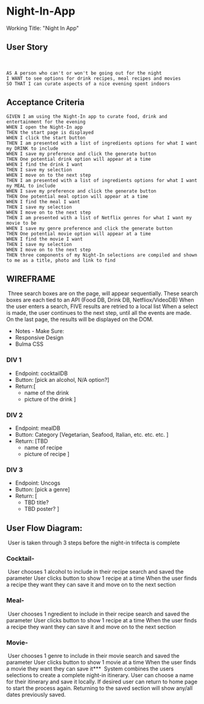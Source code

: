# Night-In-App

Working Title: "Night In App"
​
​
## User Story
​
```
AS A person who can't or won't be going out for the night
I WANT to see options for drink recipes, meal recipes and movies
SO THAT I can curate aspects of a nice evening spent indoors
```

## Acceptance Criteria
```
GIVEN I am using the Night-In app to curate food, drink and entertainment for the evening
WHEN I open the Night-In app
THEN the start page is displayed
WHEN I click the start button
THEN I am presented with a list of ingredients options for what I want my DRINK to include
WHEN I save my preference and click the generate button
THEN One potential drink option will appear at a time
WHEN I find the drink I want
THEN I save my selection
WHEN I move on to the next step
THEN I am presented with a list of ingredients options for what I want my MEAL to include
WHEN I save my preference and click the generate button
THEN One potential meal option will appear at a time
WHEN I find the meal I want
THEN I save my selection
WHEN I move on to the next step
THEN I am presented with a list of Netflix genres for what I want my movie to be
WHEN I save my genre preference and click the generate button
THEN One potential movie option will appear at a time
WHEN I find the movie I want
THEN I save my selection
WHEN I move on to the next step
THEN three components of my Night-In selections are compiled and shown to me as a title, photo and link to find
```

## WIREFRAME
​
Three search boxes are on the page, will appear sequentially. 
These search boxes are each tied to an API (Food DB, Drink DB, Netfliox/VideoDB)
When the user enters a search, FIVE results are retried to a local list 
When a select is made, the user continues to the next step, until all the events are made. 
On the last page, the results will be displayed on the DOM. 
​
​
- Notes - Make Sure:
- Responsive Design
- Bulma CSS
​
​
### DIV 1 
- Endpoint: cocktailDB
- Button: [pick an alcohol, N/A option?]
- Return:[
    * name of the drink
    * picture of the drink
    ]
    
### DIV 2
- Endpoint: mealDB 
- Button: Category [Vegetarian, Seafood, Italian, etc. etc. etc. ]
- Return: [TBD
    * name of recipe
    * picture of recipe
]
​
### DIV 3
- Endpoint: Uncogs
- Button: [pick a genre]
- Return: [
    * TBD title?
    * TBD poster?
    ]
​
## User Flow Diagram:
​
User is taken through 3 steps before the night-in trifecta is complete
​
### Cocktail-
​
User chooses 1 alcohol to include in their recipe search and saved the parameter
User clicks button to show 1 recipe at a time
When the user finds a recipe they want they can save it and move on to the next section
​
### Meal-
​
User chooses 1 ngredient to include in their recipe search and saved the parameter
User clicks button to show 1 recipe at a time
When the user finds a recipe they want they can save it and move on to the next section
​
​
### Movie-
​
User chooses 1 genre to include in their movie search and saved the parameter
User clicks button to show 1 movie at a time
When the user finds a movie they want they can save it***
​
System combines the users selections to create a complete night-in itinerary.
User can choose a name for their itinerary and save it locally.
If desired user can return to home page to start the process again.
Returning to the saved section will show any/all dates previously saved.



